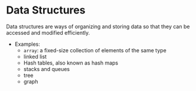 # Data Structures
Data structures are ways of organizing and storing data so that they can be accessed and modified efficiently.

* Examples:
    * `array`: a fixed-size collection of elements of the same type
    * linked list
    * Hash tables, also known as hash maps
    * stacks and queues
    * tree
    * graph